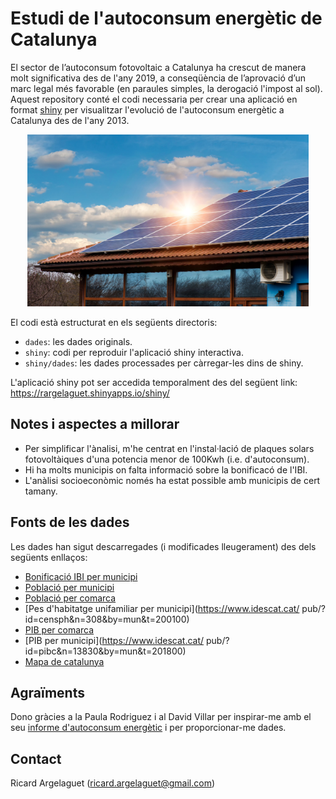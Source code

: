 # Estudi de l'autoconsum energètic de Catalunya

El sector de l’autoconsum fotovoltaic a Catalunya ha crescut de manera molt significativa des de l'any 2019, a conseqüència de l’aprovació d’un marc legal més favorable (en paraules simples, la derogació l'impost al sol).  Aquest repository conté el codi necessaria per crear una aplicació en format [shiny](https://shiny.rstudio.com/) per visualitzar l'evolució de l'autoconsum energètic a Catalunya des de l'any 2013.


<p align="center"> 
<img src="shiny/dades/plaques_solars_imatge.jpg" width="450" height="275"/>
</p>

El codi està estructurat en els següents directoris:  
- `dades`: les dades originals.  
- `shiny`: codi per reproduir l'aplicació shiny interactiva.  
- `shiny/dades`: les dades processades per càrregar-les dins de shiny.  

L'aplicació shiny pot ser accedida temporalment des del següent link: https://rargelaguet.shinyapps.io/shiny/

Notes i aspectes a millorar
-------

- Per simplificar l'ànalisi, m'he centrat en l'instal·lació de plaques solars fotovoltàiques d'una potencia menor de 100Kwh (i.e. d'autoconsum).  
- Hi ha molts municipis on falta informació sobre la bonificacó de l'IBI.  
- L'anàlisi socioeconòmic només ha estat possible amb municipis de cert tamany.  

Fonts de les dades
-------
Les dades han sigut descarregades (i modificades lleugerament) des dels següents enllaços:  
- [Bonificació IBI per municipi](http://icaen.gencat.cat/ca/energia/autoconsum/autoconsum-fotovoltaic/cercador-de-municipis-amb-bonificacions-per-a-lautoconsum/)  
- [Població per municipi](https://analisi.transparenciacatalunya.cat/en/Demografia/Poblaci-de-Catalunya-per-municipi-rang-d-edat-i-se/b4rr-d25b)  
- [Població per comarca](https://www.idescat.cat/pub/?id=aec&n=249&lang=es)  
- [Pes d'habitatge unifamiliar per municipi](https://www.idescat.cat/  pub/?id=censph&n=308&by=mun&t=200100)
- [PIB per comarca](https://www.idescat.cat/pub/?id=aec&n=358)  
- [PIB per municipi](https://www.idescat.cat/  pub/?id=pibc&n=13830&by=mun&t=201800)
- [Mapa de catalunya](https://territori.gencat.cat/ca/06_territori_i_urbanisme/observatori_territori/mapa_urbanistic_de_catalunya/serveis_web_i_dades_obertes/descarrega-de-dades/format-shapefile-shp/)  


Agraïments
-------
Dono gràcies a la Paula Rodriguez i al David Villar per inspirar-me amb el seu [informe d'autoconsum energètic](http://icaen.gencat.cat/web/.content/10_ICAEN/17_publicacions_informes/08_guies_informes_estudis/informes_i_estudis/arxius/20200831_InformeAutoconsumFV.pdf) i per proporcionar-me dades.

Contact
-------
Ricard Argelaguet (ricard.argelaguet@gmail.com)

